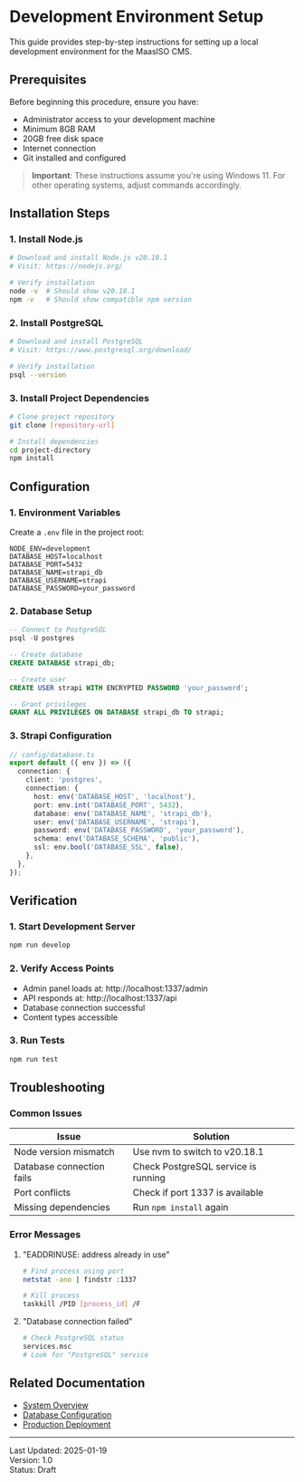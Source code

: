 # Development Environment Setup

This guide provides step-by-step instructions for setting up a local development environment for the MaasISO CMS.

## Prerequisites

Before beginning this procedure, ensure you have:
* Administrator access to your development machine
* Minimum 8GB RAM
* 20GB free disk space
* Internet connection
* Git installed and configured

> **Important**: These instructions assume you're using Windows 11. For other operating systems, adjust commands accordingly.

## Installation Steps

### 1. Install Node.js
```bash
# Download and install Node.js v20.18.1
# Visit: https://nodejs.org/

# Verify installation
node -v  # Should show v20.18.1
npm -v   # Should show compatible npm version
```

### 2. Install PostgreSQL
```bash
# Download and install PostgreSQL
# Visit: https://www.postgresql.org/download/

# Verify installation
psql --version
```

### 3. Install Project Dependencies
```bash
# Clone project repository
git clone [repository-url]

# Install dependencies
cd project-directory
npm install
```

## Configuration

### 1. Environment Variables

Create a `.env` file in the project root:
```env
NODE_ENV=development
DATABASE_HOST=localhost
DATABASE_PORT=5432
DATABASE_NAME=strapi_db
DATABASE_USERNAME=strapi
DATABASE_PASSWORD=your_password
```

### 2. Database Setup
```sql
-- Connect to PostgreSQL
psql -U postgres

-- Create database
CREATE DATABASE strapi_db;

-- Create user
CREATE USER strapi WITH ENCRYPTED PASSWORD 'your_password';

-- Grant privileges
GRANT ALL PRIVILEGES ON DATABASE strapi_db TO strapi;
```

### 3. Strapi Configuration
```typescript
// config/database.ts
export default ({ env }) => ({
  connection: {
    client: 'postgres',
    connection: {
      host: env('DATABASE_HOST', 'localhost'),
      port: env.int('DATABASE_PORT', 5432),
      database: env('DATABASE_NAME', 'strapi_db'),
      user: env('DATABASE_USERNAME', 'strapi'),
      password: env('DATABASE_PASSWORD', 'your_password'),
      schema: env('DATABASE_SCHEMA', 'public'),
      ssl: env.bool('DATABASE_SSL', false),
    },
  },
});
```

## Verification

### 1. Start Development Server
```bash
npm run develop
```

### 2. Verify Access Points
* Admin panel loads at: http://localhost:1337/admin
* API responds at: http://localhost:1337/api
* Database connection successful
* Content types accessible

### 3. Run Tests
```bash
npm run test
```

## Troubleshooting

### Common Issues

| Issue | Solution |
|-------|----------|
| Node version mismatch | Use nvm to switch to v20.18.1 |
| Database connection fails | Check PostgreSQL service is running |
| Port conflicts | Check if port 1337 is available |
| Missing dependencies | Run `npm install` again |

### Error Messages

1. "EADDRINUSE: address already in use"
   ```bash
   # Find process using port
   netstat -ano | findstr :1337
   
   # Kill process
   taskkill /PID [process_id] /F
   ```

2. "Database connection failed"
   ```bash
   # Check PostgreSQL status
   services.msc
   # Look for "PostgreSQL" service
   ```

## Related Documentation
- [System Overview](../01_system_overview.md)
- [Database Configuration](./database_configuration.md)
- [Production Deployment](./production_deployment.md)

---

Last Updated: 2025-01-19  
Version: 1.0  
Status: Draft
